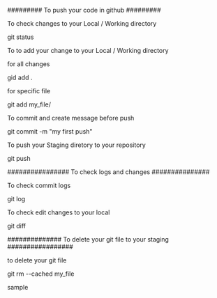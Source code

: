 





######### To push your code in github #########

To check changes to your Local / Working directory
 
git status


To to add your change to your Local / Working directory

for all changes 

gid add .

for specific file

git add my_file/

To commit and create message before push

git commit -m "my first push"

To push your Staging diretory to your repository

git push


################ To check logs and changes ###############

To check commit logs

git log

To check edit changes to your local

git diff


############## To delete your git file to your staging #################

to delete your git file 

git rm  --cached my_file

sample